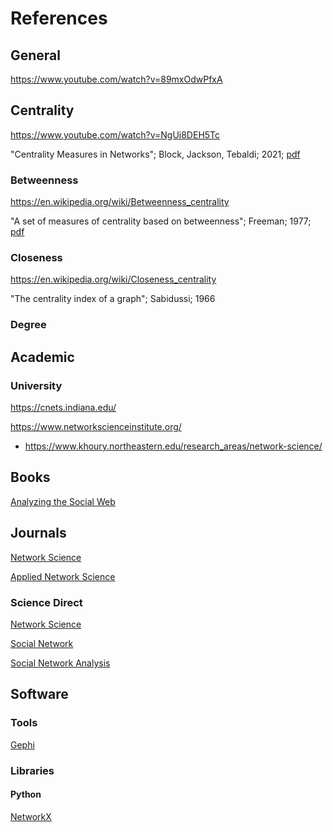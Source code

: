 # References

## General

https://www.youtube.com/watch?v=89mxOdwPfxA


## Centrality

https://www.youtube.com/watch?v=NgUj8DEH5Tc

"Centrality Measures in Networks"; Block, Jackson, Tebaldi; 2021; [pdf](2021-CentralityMeasuresInNetworks-BlockJacksonTebaldi.pdf)

### Betweenness

https://en.wikipedia.org/wiki/Betweenness_centrality

 "A set of measures of centrality based on betweenness"; Freeman; 1977; [pdf](1977-ASetOfMeasuresOfCentralityBasedOnBetweenness-Freeman.pdf)

### Closeness

https://en.wikipedia.org/wiki/Closeness_centrality

"The centrality index of a graph"; Sabidussi; 1966

### Degree

## Academic

### University

https://cnets.indiana.edu/

https://www.networkscienceinstitute.org/

- https://www.khoury.northeastern.edu/research_areas/network-science/


## Books

[Analyzing the Social Web](https://www.oreilly.com/library/view/analyzing-the-social/9780124055315/)

## Journals

[Network Science](https://www.cambridge.org/core/journals/network-science)

[Applied Network Science](https://appliednetsci.springeropen.com/articles)

### Science Direct

[Network Science](https://www.sciencedirect.com/topics/computer-science/network-science)

[Social Network](https://www.sciencedirect.com/topics/computer-science/social-network)

[Social Network Analysis](https://www.sciencedirect.com/topics/computer-science/social-network-analysis)

## Software

### Tools

[Gephi]()

### Libraries

#### Python

[NetworkX]()
